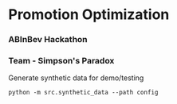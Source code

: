 # Promotion Optimization
### ABInBev Hackathon
### Team - Simpson's Paradox

Generate synthetic data for demo/testing
```shell
python -m src.synthetic_data --path config
```